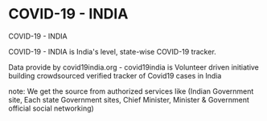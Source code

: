 # COVID-19 - INDIA
COVID-19 - INDIA

COVID-19 - INDIA is India's level, state-wise COVID-19 tracker.

Data provide by covid19india.org - covid19india is Volunteer driven initiative building crowdsourced verified tracker of Covid19 cases in India



note: We get the source from authorized services like (Indian Government site, Each state Government sites, Chief Minister, Minister & Government official social networking)

